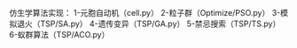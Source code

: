 仿生学算法实现：
1-元胞自动机（cell.py）
2-粒子群（Optimize/PSO.py）
3-模拟退火（TSP/SA.py）
4-遗传变异（TSP/GA.py）
5-禁忌搜索（TSP/TS.py）
6-蚁群算法（TSP/ACO.py）

